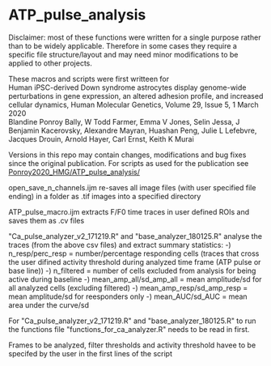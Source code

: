 # ATP_pulse_analysis

Disclaimer: most of these functions were written for a single purpose rather than to be widely applicable. Therefore in some cases they require a specific file structure/layout and may need minor modifications to be applied to other projects.

These macros and scripts were first writteen for  
Human iPSC-derived Down syndrome astrocytes display genome-wide perturbations in gene expression, an altered adhesion profile, and increased cellular dynamics, Human Molecular Genetics, Volume 29, Issue 5, 1 March 2020  
Blandine Ponroy Bally,  W Todd Farmer,  Emma V Jones,  Selin Jessa, J Benjamin Kacerovsky,  Alexandre Mayran,  Huashan Peng,  Julie L Lefebvre, Jacques Drouin,  Arnold Hayer,  Carl Ernst,  Keith K Murai

Versions in this repo may contain changes, modifications and bug fixes since the original publication. For scripts as used for the publication see [Ponroy2020_HMG/ATP_pulse_analysis/](https://github.com/murailab/Ponroy2020_HMG/tree/master/ATP_pulse_analysis)
 
open_save_n_channels.ijm re-saves all image files (with user specified file ending) in a folder as .tif images into a specified directory

ATP_pulse_macro.ijm extracts F/F0 time traces in user defined ROIs and saves them as .cv files

"Ca_pulse_analyzer_v2_171219.R" and "base_analyzer_180125.R" analyse the traces (from the above csv files) and extract summary statistics: 
    -) n_resp/perc_resp = number/percentage responding cells (traces that cross the user difined activity threshold during analyzed time frame (ATP pulse or base line)) 
    -) n_filtered = number of cells excluded from analysis for being active during baseline
    -) mean_amp_all/sd_amp_all = mean amplitude/sd for all analyzed cells (excluding filtered) 
    -) mean_amp_resp/sd_amp_resp = mean amplitude/sd for reesponders only
    -) mean_AUC/sd_AUC = mean area under the curve/sd

For "Ca_pulse_analyzer_v2_171219.R" and "base_analyzer_180125.R" to run the functions file "functions_for_ca_analyzer.R" needs to be read in first. 

Frames to be analyzed, filter thresholds and activity threshold havee to be specifed by the user in the first lines of the script

